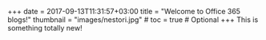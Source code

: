 +++
date = 2017-09-13T11:31:57+03:00
title = "Welcome to Office 365 blogs!"
thumbnail = "images/nestori.jpg" # 
toc = true # Optional
+++
This is something totally new!
